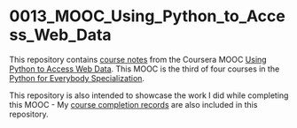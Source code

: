 # 0013_MOOC_Using_Python_to_Access_Web_Data

This repository contains [course notes](Course_Notes.md) from the Coursera MOOC [Using Python to Access Web Data](https://www.coursera.org/learn/python-network-data). This MOOC is the third of four courses in the [Python for Everybody Specialization](https://www.coursera.org/specializations/python).

This repository is also intended to showcase the work I did while completing this MOOC - My [course completion records](Course_Completion.md) are also included in this repository.
